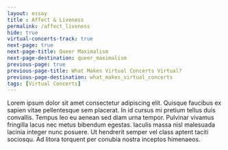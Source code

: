 ```yaml
--- 
layout: essay
title : Affect & Liveness
permalink: /affect_liveness
hide: true
virtual-concerts-track: true
next-page: true
next-page-title: Queer Maximalism
next-page-destination: queer_maximalism
previous-page: true
previous-page-title: What Makes Virtual Concerts Virtual?
previous-page-destination: what_makes_virtual_concerts
tags: [Virtual Concerts]
---
```


Lorem ipsum dolor sit amet consectetur adipiscing elit. Quisque faucibus ex sapien vitae pellentesque sem placerat. In id cursus mi pretium tellus duis convallis. Tempus leo eu aenean sed diam urna tempor. Pulvinar vivamus fringilla lacus nec metus bibendum egestas. Iaculis massa nisl malesuada lacinia integer nunc posuere. Ut hendrerit semper vel class aptent taciti sociosqu. Ad litora torquent per conubia nostra inceptos himenaeos.
